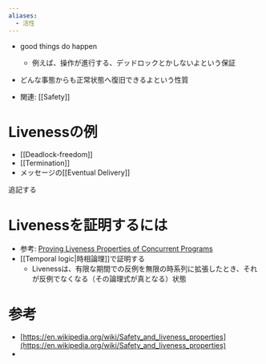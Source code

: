 ```yaml
---
aliases:
  - 活性
---
```

- good things do happen
	- 例えば、操作が進行する、デッドロックとかしないよという保証
- どんな事態からも正常状態へ復旧できるよという性質

- 関連: [[Safety]]

# Livenessの例
- [[Deadlock-freedom]]
- [[Termination]]
- メッセージの[[Eventual Delivery]]

追記する
# Livenessを証明するには
- 参考: [Proving Liveness Properties of Concurrent Programs](https://lamport.azurewebsites.net/pubs/liveness.pdf)
- [[Temporal logic|時相論理]]で証明する
	- Livenessは、有限な期間での反例を無限の時系列に拡張したとき、それが反例でなくなる（その論理式が真となる）状態

# 参考
- [https://en.wikipedia.org/wiki/Safety_and_liveness_properties](https://en.wikipedia.org/wiki/Safety_and_liveness_properties)
- 
